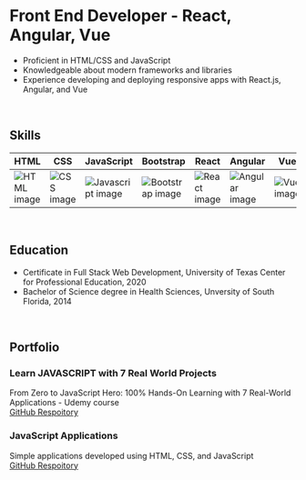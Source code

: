 # Front End Developer - React, Angular, Vue

<ul>
  <li>Proficient in HTML/CSS and JavaScript</li>
  <li>Knowledgeable about modern frameworks and libraries</li>
  <li>Experience developing and deploying responsive apps with React.js, Angular, and Vue</li>
</ul> 
<br>

## Skills
|HTML|CSS|JavaScript|Bootstrap|React|Angular|Vue|GitHub|Photoshop|
|----------|----------|----------|----------|----------|----------|----------|----------|----------|
| ![HTML image](https://img.icons8.com/nolan/64/html-filetype.png) | ![CSS image](https://img.icons8.com/nolan/64/css-filetype.png) | ![Javascript image](https://img.icons8.com/nolan/64/javascript.png) | ![Bootstrap image](https://img.icons8.com/color/64/bootstrap.png) | ![React image](https://cdn-icons-png.flaticon.com/64/3459/3459528.png) | ![Angular image](https://img.icons8.com/color/64/angularjs.png) | ![Vue image](https://img.icons8.com/color//vue-js.png) | ![Github image](https://img.icons8.com/3d-fluency/64/github.png) | ![Photoshop image](https://img.icons8.com/color/64/adobe-photoshop.png) |
<br>

## Education
* Certificate in Full Stack Web Development, University of Texas Center for Professional Education, 2020
* Bachelor of Science degree in Health Sciences, Unversity of South Florida, 2014

<br>

## Portfolio

### Learn JAVASCRIPT with 7 Real World Projects
From Zero to JavaScript Hero: 100% Hands-On Learning with 7 Real-World Applications - Udemy course <br>
[GitHub Respoitory](https://www.github.com/stevenrsewell/Learn-JAVASCRIPT-with-7-Real-World-Projects)

### JavaScript Applications
Simple applications developed using HTML, CSS, and JavaScript <br>
[GitHub Respoitory](https://www.github.com/stevenrsewell/Javascript-Applications)
